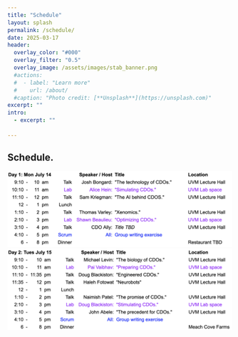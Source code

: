 ```yaml
---
title: "Schedule"
layout: splash
permalink: /schedule/
date: 2025-03-17
header:
  overlay_color: "#000"
  overlay_filter: "0.5"
  overlay_image: /assets/images/stab_banner.png
  #actions:
  #  - label: "Learn more"
  #    url: /about/
  #caption: "Photo credit: [**Unsplash**](https://unsplash.com)"
excerpt: ""
intro:
  - excerpt: ""

---
```

Schedule.
---

<img src="/assets/images/Day1.png" alt="day 1">

<img src="/assets/images/Day2.png" alt="day 2">

